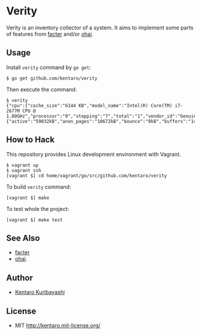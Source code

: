 # Verity

Verity is an inventory collector of a system. It aims to implement some parts of features from [facter](https://github.com/puppetlabs/facter) and/or [ohai](https://github.com/opscode/ohai).

## Usage

Install `verity` command by `go get`:

```
$ go get github.com/kentaro/verity
```

Then execute the command:

```
$ verity
{"cpu":{"cache_size":"6144 KB","model_name":"Intel(R) Core(TM) i7-2677M CPU @ 1.80GHz","processor":"0","stepping":"7","total":"1","vendor_id":"GenuineIntel"},"hostname":"localhost.localdomain","memory":{"active":"59832kB","anon_pages":"10672kB","bounce":"0kB","buffers":"14156kB","cached":"81084kB","commit_limit":"2856252kB","committed_as":"331420kB","dirty":"4kB","free":"316972kB","inactive":"46080kB","mapped":"7740kB","nfs_unstable":"0kB","page_tables":"1912kB","slab":"33700kB","slab_reclaimable":"13348kB","slab_unreclaim":"20352kB","swap_cached":"0kB","swap_free":"2621432kB","swap_total":"2621432kB","total":"469644kB","vmalloc_chunk":"34359711736kB","vmalloc_total":"34359738367kB","vmalloc_used":"20736kB","writeback":"0kB"}}
```

## How to Hack

This repository provides Linux development environment with Vagrant.

```
$ vagrant up
$ vagrant ssh
[vagrant $] cd home/vagrant/go/src/github.com/kentaro/verity
```

To build `verity` command:

```
[vagrant $] make
```

To test whole the project:

```
[vagrant $] make test
```

## See Also

  * [facter](https://github.com/puppetlabs/facter)
  * [ohai](https://github.com/opscode/ohai).

## Author

  * [Kentaro Kuribayashi](http://kentarok.org/)

## License

  * MIT http://kentaro.mit-license.org/

